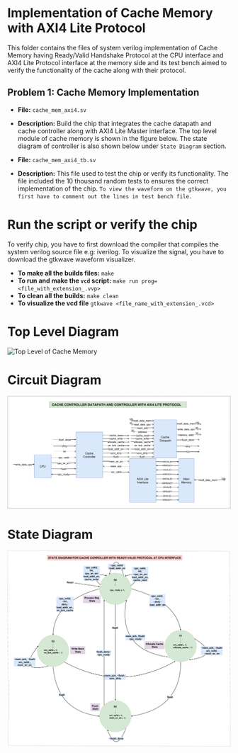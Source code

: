 # Implementation of Cache Memory with AXI4 Lite Protocol

This folder contains the files of system verilog implementation of Cache Memory having Ready/Valid Handshake Protocol at the CPU interface and AXI4 Lite Protocol interface at the memory side and its test bench aimed to verify the functionality of the cache along with their protocol.

## Problem 1: Cache Memory Implementation

- **File:** `cache_mem_axi4.sv`
- **Description:** Build the chip that integrates the cache datapath and cache controller along with AXI4 Lite Master interface. The top level module of cache memory is shown in the figure below. The state diagram of controller is also shown below under `State Diagram` section. 

- **File:** `cache_mem_axi4_tb.sv`
- **Description:** This file used to test the chip or verify its functionality. The file included the 10 thousand random tests to ensures the correct implementation of the chip. `To view the waveform on the gtkwave, you first have to comment out the lines in test bench file.`

# Run the script or verify the chip
To verify chip, you have to first download the compiler that compiles the system verilog source file e.g: iverilog. To visualize the signal, you have to download the gtkwave waveform visualizer.
- **To make all the builds files:** `make`
- **To run and make the `vcd` script:** `make run prog=<file_with_extension_.vvp>`
- **To clean all the builds:** `make clean`
- **To visualize the vcd file** `gtkwave <file_name_with_extension_.vcd>`

# Top Level Diagram
![Top Level of Cache Memory ](docs/top_module.drawio.svg)

# Circuit Diagram
![Circuit Diagram of Datapath and controller](docs/datapath.drawio.svg)

# State Diagram
![State Diagram](docs/state_diagram.drawio.svg)

